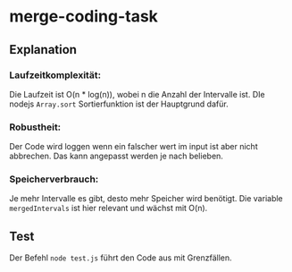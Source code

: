 # merge-coding-task

## Explanation

### Laufzeitkomplexität:

Die Laufzeit ist O(n \* log(n)), wobei n die Anzahl der Intervalle ist. DIe nodejs `Array.sort` Sortierfunktion ist der Hauptgrund dafür.

### Robustheit:

Der Code wird loggen wenn ein falscher wert im input ist aber nicht abbrechen. Das kann angepasst werden je nach belieben.

### Speicherverbrauch:

Je mehr Intervalle es gibt, desto mehr Speicher wird benötigt. Die variable `mergedIntervals` ist hier relevant und wächst mit O(n).

## Test

Der Befehl `node test.js` führt den Code aus mit Grenzfällen.
